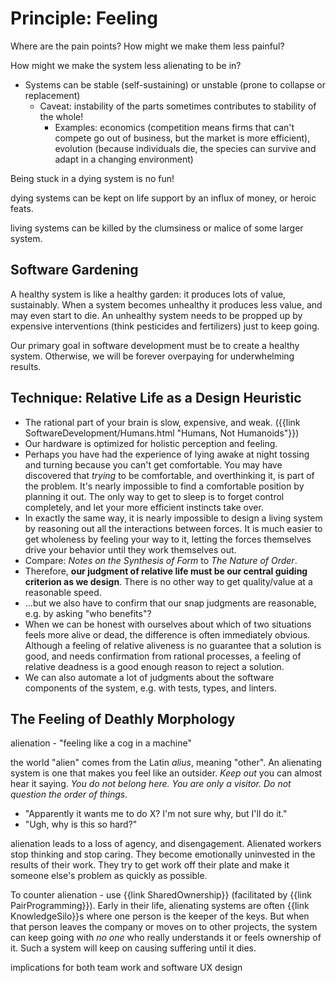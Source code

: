 # Principle: Feeling

<div class="summary-block">

Where are the pain points? How might we make them less painful?

How might we make the system less alienating to be in?

</div>

- Systems can be stable (self-sustaining) or unstable (prone to collapse or replacement)
    - Caveat: instability of the parts sometimes contributes to stability of the whole!
      - Examples: economics (competition means firms that can't compete go out of business, but the market is more efficient), evolution (because individuals die, the species can survive and adapt in a changing environment)

Being stuck in a dying system is no fun!

dying systems can be kept on life support by an influx of money, or heroic feats.

living systems can be killed by the clumsiness or malice of some larger system.

## Software Gardening

A healthy system is like a healthy garden: it produces lots of value, sustainably. When a system becomes unhealthy
it produces less value, and may even start to die. An unhealthy system needs to be propped up by expensive interventions (think pesticides and fertilizers) just to keep going.

Our primary goal in software development must be to create a healthy system. Otherwise, we will be forever overpaying for underwhelming results.

## Technique: Relative Life as a Design Heuristic

- The rational part of your brain is slow, expensive, and weak. ({{link SoftwareDevelopment/Humans.html "Humans, Not Humanoids"}})
- Our hardware is optimized for holistic perception and feeling.
- Perhaps you have had the experience of lying awake at night tossing and turning because you can't get comfortable. You may have discovered that _trying_ to be comfortable, and overthinking it, is part of the problem. It's nearly impossible to find a comfortable position by planning it out. The only way to get to sleep is to forget control completely, and let your more efficient instincts take over.
- In exactly the same way, it is nearly impossible to design a living system by reasoning out all the interactions between forces. It is much easier to get wholeness by feeling your way to it, letting the forces themselves drive your behavior until they work themselves out.
- Compare: _Notes on the Synthesis of Form_ to _The Nature of Order_.
- Therefore, **our judgment of relative life must be our central guiding criterion as we design**. There is no other way to get quality/value at a reasonable speed.
- ...but we also have to confirm that our snap judgments are reasonable, e.g. by asking "who benefits"?
- When we can be honest with ourselves about which of two situations feels more alive or dead, the difference is often immediately obvious. Although a feeling of relative aliveness is no guarantee that a solution is good, and needs confirmation from rational processes, a feeling of relative deadness is a good enough reason to reject a solution.
- We can also automate a lot of judgments about the software components of the system, e.g. with tests, types, and linters.

## The Feeling of Deathly Morphology

alienation - "feeling like a cog in a machine"

the world "alien" comes from the Latin _alius_, meaning "other". An alienating system is one that makes you feel like an outsider. _Keep out_ you can almost hear it saying. _You do not belong here. You are only a visitor. Do not question the order of things._

- "Apparently it wants me to do X? I'm not sure why, but I'll do it."
- "Ugh, why is this so hard?"

alienation leads to a loss of agency, and disengagement. Alienated workers stop thinking and stop caring. They become emotionally uninvested in the results of their work. They try to get work off their plate and make it someone else's problem as quickly as possible.

To counter alienation - use {{link SharedOwnership}} (facilitated by {{link PairProgramming}}). Early in their life, alienating systems are often {{link KnowledgeSilo}}s where one person is the keeper of the keys. But when that person leaves the company or moves on to other projects, the system can keep going with _no one_ who really understands it or feels ownership of it. Such a system will keep on causing suffering until it dies.

implications for both team work and software UX design
